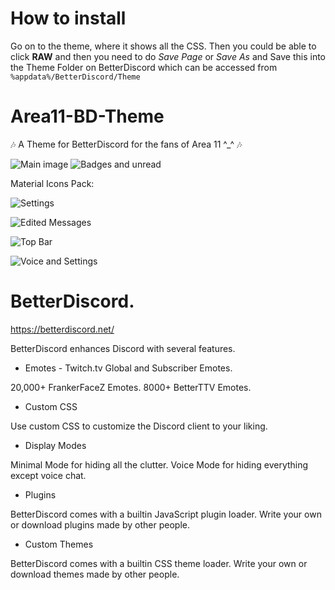 # How to install
Go on to the theme, where it shows all the CSS. Then you could be able to click **RAW** and then you need to do *Save Page* or *Save As* and Save this into the Theme Folder on BetterDiscord which can be accessed from `%appdata%/BetterDiscord/Theme`
# Area11-BD-Theme

🎶 A Theme for BetterDiscord for the fans of Area 11 ^_^ 🎶

![Main image](https://puu.sh/uceSY/bc0f733da5.png)
![Badges and unread](https://puu.sh/uceYK/d1b1dcfeb5.png)

Material Icons Pack:

![Settings](https://puu.sh/ucfnV/e629ebdc80.png)

![Edited Messages](https://puu.sh/ucfzG/658956889b.png)

![Top Bar](https://puu.sh/ucfpW/629daef6b5.png)

![Voice and Settings](https://puu.sh/ucfw2/b773c5fe47.png)

# BetterDiscord.
https://betterdiscord.net/

BetterDiscord enhances Discord with several features.

- Emotes - Twitch.tv Global and Subscriber Emotes.

20,000+ FrankerFaceZ Emotes.
8000+ BetterTTV Emotes.

- Custom CSS

Use custom CSS to customize the Discord client to your liking.

- Display Modes

Minimal Mode for hiding all the clutter.
Voice Mode for hiding everything except voice chat.

- Plugins

BetterDiscord comes with a builtin JavaScript plugin loader.
Write your own or download plugins made by other people.

- Custom Themes

BetterDiscord comes with a builtin CSS theme loader.
Write your own or download themes made by other people.

